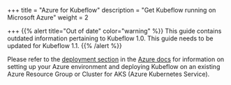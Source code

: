 +++ title = "Azure for Kubeflow" 
description = "Get Kubeflow running on Microsoft Azure" 
weight = 2
                    
+++
{{% alert title="Out of date" color="warning" %}}
This guide contains outdated information pertaining to Kubeflow 1.0. This guide
needs to be updated for Kubeflow 1.1.
{{% /alert %}}

Please refer to the [deployment section](/docs/azure/deploy) in the 
[Azure docs](/docs/azure/) for information on setting up your Azure environment and deploying Kubeflow on an existing Azure Resource Group or Cluster for AKS (Azure Kubernetes Service).
